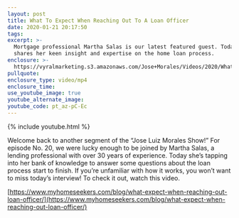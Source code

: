 ```yaml
---
layout: post
title: What To Expect When Reaching Out To A Loan Officer
date: 2020-01-21 20:17:50
tags:
excerpt: >-
  Mortgage professional Martha Salas is our latest featured guest. Today she
  shares her keen insight and expertise on the home loan process.
enclosure: >-
  https://vyralmarketing.s3.amazonaws.com/Jose+Morales/Videos/2020/What+To+Expect+When+Reaching+Out+To+A+Loan+Officer+-+Southern+California+Real+Estate+Agent.mp4
pullquote:
enclosure_type: video/mp4
enclosure_time:
use_youtube_image: true
youtube_alternate_image:
youtube_code: pt_az-pC-Ec
---
```


{% include youtube.html %}

Welcome back to another segment of the “Jose Luiz Morales Show\!” For episode No. 20, we were lucky enough to be joined by Martha Salas, a lending professional with over 30 years of experience. Today she’s tapping into her bank of knowledge to answer some questions about the loan process start to finish. If you’re unfamiliar with how it works, you won’t want to miss today’s interview\! To check it out, watch this video.

[https://www.myhomeseekers.com/blog/what-expect-when-reaching-out-loan-officer/](https://www.myhomeseekers.com/blog/what-expect-when-reaching-out-loan-officer/)